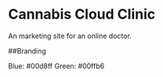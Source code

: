 # Cannabis Cloud Clinic

An marketing site for an online doctor.

##Branding

Blue: #00d8ff
Green: #00ffb6
